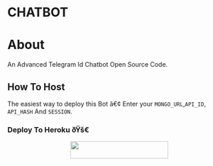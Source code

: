 
# CHATBOT

# About
An Advanced Telegram Id Chatbot Open Source Code.

## How To Host
The easiest way to deploy this Bot
â€¢ Enter your ```MONGO_URL```,```API_ID```,  ```API_HASH``` And ```SESSION```.

### Deploy To Heroku ðŸš€
<p align="center"><a href="https://heroku.com/deploy?template=https://github.com/JATINDALAL875/CHAT-BOT"> <img src="https://img.shields.io/badge/Deploy%20To%20Heroku-black?style=for-the-badge&logo=heroku" width="220" height="38.45"/></a></p>
 
